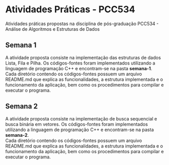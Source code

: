 # Atividades Práticas - PCC534
Atividades práticas propostas na disciplina de pós-graduação PCC534 - Análise de Algoritmos e Estruturas de Dados

## Semana 1

A atividade proposta consiste na implementação das estruturas de dados Lista, Fila e Pilha. Os códigos-fontes foram implementados utilizando a linguagem de programação C++ e encontram-se na pasta **semana-1**.<br>
Cada diretório contendo os códigos-fontes possuem um arquivo README.md que explica as funcionalidades, a estrutura implementada e o funcionamento da aplicação, bem como os procedimentos para compilar e executar o programa.

## Semana 2

A atividade proposta consiste na implementação de busca sequencial e busca binária em vetores. Os códigos-fontes foram implementados utilizando a linguagem de programação C++ e encontram-se na pasta **semana-2**.<br>
Cada diretório contendo os códigos-fontes possuem um arquivo README.md que explica as funcionalidades, a estrutura implementada e o funcionamento da aplicação, bem como os procedimentos para compilar e executar o programa.